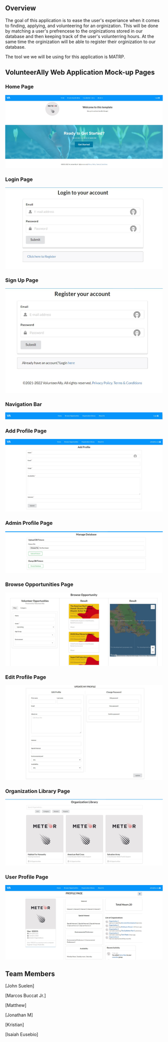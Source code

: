 
## Overview

The goal of this application is to ease the user's experiance when it comes to finding, applying, and volunteering for an orginization. This will be done by matching a user's prefrencese to the orginizations stored in our database and then keeping track of the user's volunterring hours. At the same time the orginization will be able to register their orginization to our database. 

The tool we we will be using for this application is MATRP.

## VolunteerAlly Web Application Mock-up Pages

### Home Page
![](doc/image/home-page-mock-up.JPG)

### Login Page
![](doc/image/login-page.JPG)

### Sign Up Page
![](doc/image/sign-up-page.JPG)

### Navigation Bar
![](doc/image/nav-bar-mock-up-not-signed-in.JPG)

### Add Profile Page
![](doc/image/add-profile-mock-up-page.JPG)

### Admin Profile Page
![](doc/image/Admin-profile-mock-up-page.JPG)

### Browse Opportunities Page
![](doc/image/Browse%20Opportunities-mock-up.JPG)

### Edit Profile Page
![](doc/image/update-profile-mock-up-page.JPG)

### Organization Library Page
![](doc/image/Organization-Library-mock-up-page.JPG)

### User Profile Page
![](doc/image/profile-page-mock-up.JPG)


## Team Members

[John Suelen] 

[Marcos Buccat Jr.]

[Matthew]

[Jonathan M]

[Kristian]

[Isaiah Eusebio]

